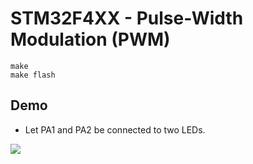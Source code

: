 # STM32F4XX - Pulse-Width Modulation (PWM)
```shell
make
make flash
```

## Demo
* Let PA1 and PA2 be connected to two LEDs.

![](pwm.gif)